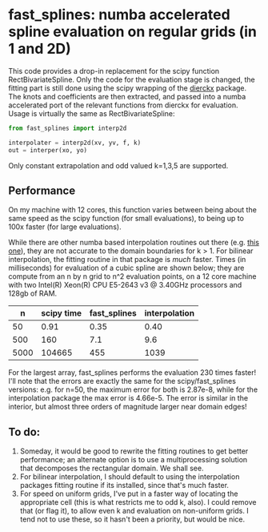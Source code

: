 # fast_splines: numba accelerated spline evaluation on regular grids (in 1 and 2D)

This code provides a drop-in replacement for the scipy function RectBivariateSpline. Only the code for the evaluation stage is changed, the fitting part is still done using the scipy wrapping of the [dierckx](http://www.netlib.org/dierckx/) package. The knots and coefficients are then extracted, and passed into a numba accelerated port of the relevant functions from dierckx for evaluation. Usage is virtually the same as RectBivariateSpline:

```python
from fast_splines import interp2d

interpolater = interp2d(xv, yv, f, k)
out = interper(xo, yo)
```

Only constant extrapolation and odd valued k=1,3,5 are supported.

## Performance

On my machine with 12 cores, this function varies between being about the same speed as the scipy function (for small evaluations), to being up to 100x faster (for large evaluations).

While there are other numba based interpolation routines out there (e.g. [this one](https://github.com/EconForge/interpolation.py)), they are not accurate to the domain boundaries for k > 1. For bilinear interpolation, the fitting routine in that package is *much* faster. Times (in milliseconds) for evaluation of a cubic spline are shown below; they are compute from an n by n grid to n^2 evaluation points, on a 12 core machine with two Intel(R) Xeon(R) CPU E5-2643 v3 @ 3.40GHz processors and 128gb of RAM. 

| n    | scipy time | fast_splines | interpolation |
|------|------------|--------------|---------------|
| 50   | 0.91       | 0.35         | 0.40          |
| 500  | 160        | 7.1          | 9.6           |
| 5000 | 104665     | 455          | 1039          |

For the largest array, fast_splines performs the evaluation 230 times faster! I'll note that the errors are exactly the same for the scipy/fast_splines versions: e.g. for n=50, the maximum error for both is 2.87e-8, while for the interpolation package the max error is 4.66e-5. The error is similar in the interior, but almost three orders of magnitude larger near domain edges!

## To do:

1. Someday, it would be good to rewrite the fitting routines to get better performance; an alternate option is to use a multiprocessing solution that decomposes the rectangular domain. We shall see.
2. For bilinear interpolation, I should default to using the interpolation packages fitting routine if its installed, since that's much faster.
3. For speed on uniform grids, I've put in a faster way of locating the appropriate cell (this is what restricts me to odd k, also). I could remove that (or flag it), to allow even k and evaluation on non-uniform grids. I tend not to use these, so it hasn't been a priority, but would be nice.

